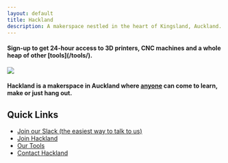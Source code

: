 ```yaml
---
layout: default
title: Hackland
description: A makerspace nestled in the heart of Kingsland, Auckland. A place where anyone can come to learn, make or just hang out
---
```


<h4 class="tagline">
  Sign-up to get 24-hour access to 3D printers, CNC machines and a whole heap of other [tools](/tools/).
</h4>

![](/public/images/intro-bg.jpg)

<h4 class="tagline">
  Hackland is a makerspace in Auckland where <span style="text-decoration:underline;">anyone</span> can come to learn, make or just hang out.
</h4>

## Quick Links

+ [Join our Slack (the easiest way to talk to us)](https://join.slack.com/t/hakland/shared_invite/zt-jrrkrdoi-it~AwREvT_ExamWwextFGw)
+ [Join Hackland](/join/)
+ [Our Tools](/tools/)
+ [Contact Hackland](/contact/)
